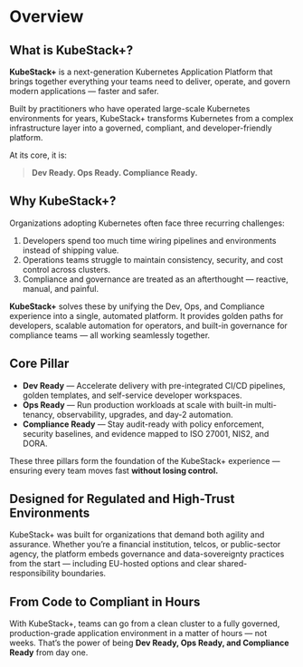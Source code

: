 # Overview

## What is KubeStack+?

**KubeStack+** is a next-generation Kubernetes Application Platform that brings together everything your teams need to deliver, operate, and govern modern applications — faster and safer.

Built by practitioners who have operated large-scale Kubernetes environments for years, KubeStack+ transforms Kubernetes from a complex infrastructure layer into a governed, compliant, and developer-friendly platform.

At its core, it is:

> **Dev Ready. Ops Ready. Compliance Ready.**

## Why KubeStack+?

Organizations adopting Kubernetes often face three recurring challenges:

1. Developers spend too much time wiring pipelines and environments instead of shipping value.
1. Operations teams struggle to maintain consistency, security, and cost control across clusters.
1. Compliance and governance are treated as an afterthought — reactive, manual, and painful.

**KubeStack+** solves these by unifying the Dev, Ops, and Compliance experience into a single, automated platform.
It provides golden paths for developers, scalable automation for operators, and built-in governance for compliance teams — all working seamlessly together.

## Core Pillar

* **Dev Ready** — Accelerate delivery with pre-integrated CI/CD pipelines, golden templates, and self-service developer workspaces.
* **Ops Ready** — Run production workloads at scale with built-in multi-tenancy, observability, upgrades, and day-2 automation.
* **Compliance Ready** — Stay audit-ready with policy enforcement, security baselines, and evidence mapped to ISO 27001, NIS2, and DORA.

These three pillars form the foundation of the KubeStack+ experience — ensuring every team moves fast **without losing control.**

## Designed for Regulated and High-Trust Environments

KubeStack+ was built for organizations that demand both agility and assurance.
Whether you’re a financial institution, telcos, or public-sector agency, the platform embeds governance and data-sovereignty practices from the start — including EU-hosted options and clear shared-responsibility boundaries.

## From Code to Compliant in Hours

With KubeStack+, teams can go from a clean cluster to a fully governed, production-grade application environment in a matter of hours — not weeks.
That’s the power of being **Dev Ready, Ops Ready, and Compliance Ready** from day one.
